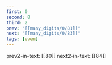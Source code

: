 ```yaml
---
first: 0
second: 8
third: 2
prev: "[[many_digits/0/81]]"
next: "[[many_digits/0/83]]"
tags: [even]
---
```

prev2-in-text: [[80]]
next2-in-text: [[84]]
